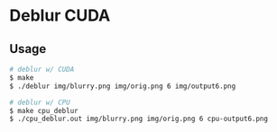 # Deblur CUDA

## Usage
```bash
# deblur w/ CUDA
$ make
$ ./deblur img/blurry.png img/orig.png 6 img/output6.png

# deblur w/ CPU
$ make cpu_deblur
$ ./cpu_deblur.out img/blurry.png img/orig.png 6 cpu-output6.png
```